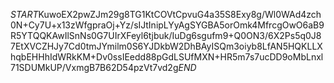 $START$KuwoEX2pwZJm29g8TG1KtCOVtCpvuG4a35S8Exy8g/Wl0WAd4zch0N+Cy7U+x13zWfgpraOj+Yz/sIJtInipLYyAgSYGBA5orOmk4MfrcgOwO6aB9R5YTQQKAwIlSnNs0G7UIrXFeyl6tjbuk/IuDg6sgufm9+Q0ON3/6X2Ps5q0J87EtXVCZHJy7Cd0tmJYmilm0S6YJDkbW2DhBAyISQm3oiyb8LfAN5HQKLLXhqbEHHhIdWRkKM+Dv0ssIEedd88pGdLSUfMXN+HR5m7s7ucDD9oMbLnxl71SDUMkUP/VxmgB7B62D54pzVt7vd2g$END$